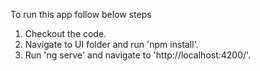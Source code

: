 To run this app follow below steps

  1. Checkout the code.
  2. Navigate to UI folder and run 'npm install'.
  3. Run 'ng serve' and navigate to 'http://localhost:4200/'.
